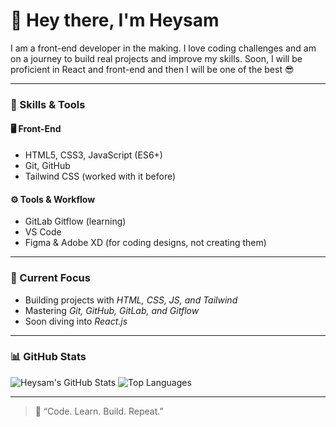 # 👋 Hey there, I'm Heysam

I am a front-end developer in the making.
I love coding challenges and am on a journey to build real projects and improve my skills.
Soon, I will be proficient in React and front-end and then I will be one of the best 😎

---

### 🧠 Skills & Tools

#### 🖥 Front-End
- HTML5, CSS3, JavaScript (ES6+)
-  Git, GitHub
- Tailwind CSS (worked with it before)

#### ⚙ Tools & Workflow
- GitLab Gitflow (learning)
- VS Code
- Figma & Adobe XD (for coding designs, not creating them)

---

### 🚀 Current Focus
- Building projects with *HTML, CSS, JS, and Tailwind*  
- Mastering *Git, GitHub, GitLab, and Gitflow*  
- Soon diving into *React.js*  

---

### 📊 GitHub Stats

![Heysam's GitHub Stats](https://github-readme-stats.vercel.app/api?username=iamHeysam&show_icons=true&theme=tokyonight&hide_border=true)
![Top Languages](https://github-readme-stats.vercel.app/api/top-langs/?username=iamHeysam&layout=compact&theme=tokyonight&hide_border=true)

---

> 💬 “Code. Learn. Build. Repeat.”
